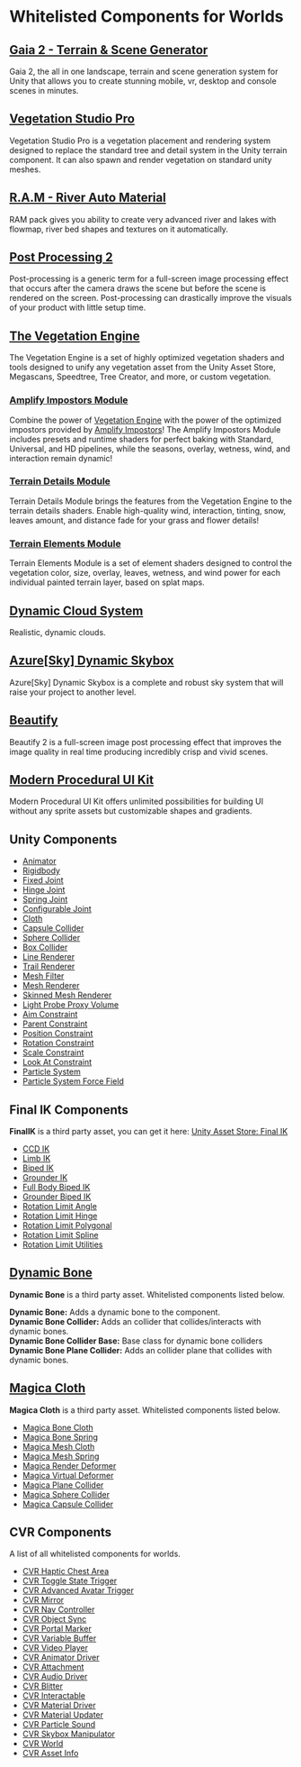 # Whitelisted Components for Worlds

## [Gaia 2 - Terrain & Scene Generator](https://assetstore.unity.com/packages/tools/terrain/gaia-2-terrain-scene-generator-42618)
Gaia 2, the all in one landscape, terrain and scene generation system for Unity that allows you to create stunning 
mobile, vr, desktop and console scenes in minutes.

## [Vegetation Studio Pro](https://assetstore.unity.com/packages/tools/terrain/vegetation-studio-pro-131835)
Vegetation Studio Pro is a vegetation placement and rendering system designed to replace the standard tree and detail 
system in the Unity terrain component. It can also spawn and render vegetation on standard unity meshes.

## [R.A.M - River Auto Material](https://assetstore.unity.com/packages/tools/terrain/r-a-m-river-auto-material-101205)
RAM pack gives you ability to create very advanced river and lakes with flowmap, river bed shapes and textures on it 
automatically.

## [Post Processing 2](https://docs.unity3d.com/Packages/com.unity.postprocessing@3.0/manual/index.html)
Post-processing is a generic term for a full-screen image processing effect that occurs after the camera draws the scene
but before the scene is rendered on the screen. Post-processing can drastically improve the visuals of your product with
little setup time.

## [The Vegetation Engine](https://assetstore.unity.com/packages/tools/utilities/the-vegetation-engine-159647)
The Vegetation Engine is a set of highly optimized vegetation shaders and tools designed to unify any vegetation asset 
from the Unity Asset Store, Megascans, Speedtree, Tree Creator, and more, or custom vegetation.

### [Amplify Impostors Module](https://assetstore.unity.com/packages/vfx/shaders/the-vegetation-engine-amplify-impostors-module-189099)
Combine the power of [Vegetation Engine](https://assetstore.unity.com/packages/tools/utilities/the-vegetation-engine-159647)
with the power of the optimized impostors provided by
[Amplify Impostors](https://assetstore.unity.com/packages/tools/utilities/amplify-impostors-119877)! The Amplify 
Impostors Module includes presets and runtime shaders for perfect baking with Standard, Universal, and HD pipelines, 
while the seasons, overlay, wetness, wind, and interaction remain dynamic!

### [Terrain Details Module](https://assetstore.unity.com/packages/vfx/shaders/the-vegetation-engine-terrain-details-module-178485)
Terrain Details Module brings the features from the Vegetation Engine to the terrain details shaders. Enable high-quality
wind, interaction, tinting, snow, leaves amount, and distance fade for your grass and flower details!

### [Terrain Elements Module](https://assetstore.unity.com/packages/vfx/shaders/the-vegetation-engine-terrain-elements-module-181731)
Terrain Elements Module is a set of element shaders designed to control the vegetation color, size, overlay, leaves, 
wetness, and wind power for each individual painted terrain layer, based on splat maps.

## [Dynamic Cloud System](https://assetstore.unity.com/packages/tools/particles-effects/dynamic-cloud-system-91941)
Realistic, dynamic clouds.

## [Azure[Sky] Dynamic Skybox](https://assetstore.unity.com/packages/tools/particles-effects/azure-sky-dynamic-skybox-36050)
Azure[Sky] Dynamic Skybox is a complete and robust sky system that will raise your project to another level.

## [Beautify](https://assetstore.unity.com/packages/vfx/shaders/fullscreen-camera-effects/beautify-2-163949)
Beautify 2 is a full-screen image post processing effect that improves the image quality in real time producing incredibly
crisp and vivid scenes.

## [Modern Procedural UI Kit](https://assetstore.unity.com/packages/tools/gui/modern-procedural-ui-kit-163041)
Modern Procedural UI Kit offers unlimited possibilities for building UI without any sprite assets but customizable shapes
and gradients.

## Unity Components
+ [Animator](https://docs.unity3d.com/Manual/class-Animator.html)
+ [Rigidbody](https://docs.unity3d.com/Manual/class-Rigidbody.html)
+ [Fixed Joint](https://docs.unity3d.com/Manual/class-FixedJoint.html)
+ [Hinge Joint](https://docs.unity3d.com/Manual/class-HingeJoint.html)
+ [Spring Joint](https://docs.unity3d.com/Manual/class-SpringJoint.html)
+ [Configurable Joint](https://docs.unity3d.com/Manual/class-ConfigurableJoint.html)
+ [Cloth](https://docs.unity3d.com/Manual/class-Cloth.html)
+ [Capsule Collider](https://docs.unity3d.com/Manual/class-CapsuleCollider.html)
+ [Sphere Collider](https://docs.unity3d.com/Manual/class-SphereCollider.html)
+ [Box Collider](https://docs.unity3d.com/Manual/class-BoxCollider.html)
+ [Line Renderer](https://docs.unity3d.com/Manual/class-LineRenderer.html)
+ [Trail Renderer](https://docs.unity3d.com/Manual/class-TrailRenderer.html)
+ [Mesh Filter](https://docs.unity3d.com/Manual/class-MeshFilter.html)
+ [Mesh Renderer](https://docs.unity3d.com/Manual/class-MeshRenderer.html)
+ [Skinned Mesh Renderer](https://docs.unity3d.com/Manual/class-SkinnedMeshRenderer.html)
+ [Light Probe Proxy Volume](https://docs.unity3d.com/Manual/class-LightProbeProxyVolume.html)
+ [Aim Constraint](https://docs.unity3d.com/Manual/class-AimConstraint.html)
+ [Parent Constraint](https://docs.unity3d.com/Manual/class-ParentConstraint.html)
+ [Position Constraint](https://docs.unity3d.com/Manual/class-PositionConstraint.html)
+ [Rotation Constraint](https://docs.unity3d.com/Manual/class-RotationConstraint.html)
+ [Scale Constraint](https://docs.unity3d.com/Manual/class-ScaleConstraint.html)
+ [Look At Constraint](https://docs.unity3d.com/Manual/class-LookAtConstraint.html)
+ [Particle System](https://docs.unity3d.com/Manual/class-ParticleSystem.html)
+ [Particle System Force Field](https://docs.unity3d.com/Manual/class-ParticleSystemForceField.html)


## Final IK Components
**FinalIK** is a third party asset, you can get it here: [Unity Asset Store: Final IK](https://assetstore.unity.com/packages/tools/animation/final-ik-14290)

+ [CCD IK](http://www.root-motion.com/finalikdox/html/page5.html)
+ [Limb IK](http://www.root-motion.com/finalikdox/html/page12.html)
+ [Biped IK](http://www.root-motion.com/finalikdox/html/page4.html)
+ [Grounder IK](http://www.root-motion.com/finalikdox/html/page9.html)
+ [Full Body Biped IK](http://www.root-motion.com/finalikdox/html/page8.html)
+ [Grounder Biped IK](http://www.root-motion.com/finalikdox/html/page9.html)
+ [Rotation Limit Angle](http://www.root-motion.com/finalikdox/html/page14.html)
+ [Rotation Limit Hinge](http://www.root-motion.com/finalikdox/html/page14.html)
+ [Rotation Limit Polygonal](http://www.root-motion.com/finalikdox/html/page14.html)
+ [Rotation Limit Spline](http://www.root-motion.com/finalikdox/html/page14.html)
+ [Rotation Limit Utilities](http://www.root-motion.com/finalikdox/html/page14.html)

## [Dynamic Bone](https://assetstore.unity.com/packages/tools/animation/dynamic-bone-16743)
**Dynamic Bone** is a third party asset. Whitelisted components listed below.

**Dynamic Bone:** Adds a dynamic bone to the component.  
**Dynamic Bone Collider:** Adds an collider that collides/interacts with dynamic bones.  
**Dynamic Bone Collider Base:** Base class for dynamic bone colliders  
**Dynamic Bone Plane Collider:** Adds an collider plane that collides with dynamic bones.

## [Magica Cloth](https://assetstore.unity.com/packages/tools/physics/magica-cloth-160144)
**Magica Cloth** is a third party asset. Whitelisted components listed below.

+ [Magica Bone Cloth](https://magicasoft.jp/en/magica-cloth-bone-cloth-2/)
+ [Magica Bone Spring](https://magicasoft.jp/en/magica-cloth-bone-spring-2/)
+ [Magica Mesh Cloth](https://magicasoft.jp/en/magica-cloth-mesh-cloth-2/)
+ [Magica Mesh Spring](https://magicasoft.jp/en/magica-cloth-mesh-spring-2/)
+ [Magica Render Deformer](https://magicasoft.jp/en/magica-cloth-render-deformer-2/)
+ [Magica Virtual Deformer](https://magicasoft.jp/en/magica-cloth-virtual-deformer-2/)
+ [Magica Plane Collider](https://magicasoft.jp/en/magica-cloth-plane-collider-2/)
+ [Magica Sphere Collider](https://magicasoft.jp/en/magica-cloth-sphere-collider-2/)
+ [Magica Capsule Collider](https://magicasoft.jp/en/magica-cloth-capsule-collider-2/)

## CVR Components
A list of all whitelisted components for worlds.

+ [CVR Haptic Chest Area](../components/distance-lod.md)
+ [CVR Toggle State Trigger](../components/global-shader-updater.md)
+ [CVR Advanced Avatar Trigger](../components/haptic-zone.md)
+ [CVR Mirror](../components/mirror.md)
+ [CVR Nav Controller](../components/nav-controller.md)
+ [CVR Object Sync](../components/object-sync.md)
+ [CVR Portal Marker](../components/portal-marker.md)
+ [CVR Variable Buffer](../components/variable-buffer.md)
+ [CVR Video Player](../components/video-player.md)
+ [CVR Animator Driver](../components/animator-driver.md)
+ [CVR Attachment](../components/attachment.md)
+ [CVR Audio Driver](../components/audio-driver.md)
+ [CVR Blitter](../components/blitter.md)
+ [CVR Interactable](../components/interactable.md)
+ [CVR Material Driver](../components/material-driver.md)
+ [CVR Material Updater](../components/material-updater.md)
+ [CVR Particle Sound](../components/particle-sound.md)
+ [CVR Skybox Manipulator](../components/skybox-manipulator.md)
+ [CVR World](../components/world.md)
+ [CVR Asset Info](../components/asset-info.md)